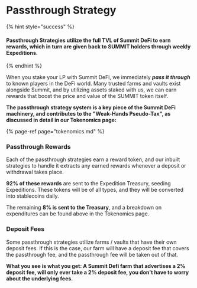 # Passthrough Strategy

{% hint style="success" %}
#### Passthrough Strategies utilize the full TVL of Summit DeFi to earn rewards, which in turn are given back to SUMMIT holders through weekly Expeditions.
{% endhint %}

When you stake your LP with Summit DeFi, we immediately _**pass it through**_ to known players in the DeFi world. Many trusted farms and vaults exist alongside Summit, and by utilizing assets staked with us, we can earn rewards that boost the price and value of the SUMMIT token itself.

**The passthrough strategy system is a key piece of the Summit DeFi machinery, and contributes to the "Weak-Hands Pseudo-Tax", as discussed in detail in our Tokenomics page:**

{% page-ref page="tokenomics.md" %}

### Passthrough Rewards

Each of the passthrough strategies earn a reward token, and our inbuilt strategies to handle it extracts any earned rewards whenever a deposit or withdrawal takes place. 

**92% of these rewards** are sent to the Expedition Treasury, seeding Expeditions. These tokens will be of all types, and they will be converted into stablecoins daily.

The remaining **8% is sent to the Treasury**, and a breakdown on expenditures can be found above in the Tokenomics page.

### **Deposit Fees**

Some passthrough strategies utilize farms / vaults that have their own deposit fees. If this is the case, our farm will have a deposit fee that covers the passthrough fee, and the passthrough fee will be taken out of that.

**What you see is what you get: A Summit Defi farm that advertises a 2% deposit fee, will only ever take a 2% deposit fee, you don't have to worry about the underlying fees.**

